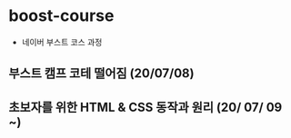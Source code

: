 # boost-course

- 네이버 부스트 코스 과정

## 부스트 캠프 코테 떨어짐 (20/07/08)

## 초보자를 위한 HTML & CSS 동작과 원리 (20/ 07/ 09 ~)
